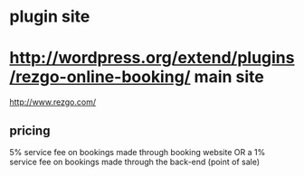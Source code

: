 plugin site
=
http://wordpress.org/extend/plugins/rezgo-online-booking/
main site
=
http://www.rezgo.com/

pricing
-
5% service fee on bookings made through booking website OR a 1% service fee on bookings made through the back-end (point of sale)
